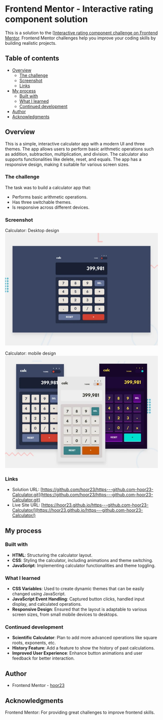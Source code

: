 # Frontend Mentor - Interactive rating component solution

This is a solution to the [[Interactive rating component challenge on Frontend Mentor](https://www.frontendmentor.io/challenges/interactive-rating-component-koxpeBUmI](https://www.frontendmentor.io/challenges/calculator-app-9lteq5N29)). Frontend Mentor challenges help you improve your coding skills by building realistic projects. 

## Table of contents

- [Overview](#overview)
  - [The challenge](#the-challenge)
  - [Screenshot](#screenshot)
  - [Links](#links)
- [My process](#my-process)
  - [Built with](#built-with)
  - [What I learned](#what-i-learned)
  - [Continued development](#continued-development)
- [Author](#author)
- [Acknowledgments](#acknowledgments)

## Overview

This is a simple, interactive calculator app with a modern UI and three themes. The app allows users to perform basic arithmetic operations such as addition, subtraction, multiplication, and division. The calculator also supports functionalities like delete, reset, and equals. The app has a responsive design, making it suitable for various screen sizes.

### The challenge

The task was to build a calculator app that:
- Performs basic arithmetic operations.
- Has three switchable themes.
- Is responsive across different devices.

### Screenshot
Calculator: Desktop design 
![](./desktop.webp)

Calculator: mobile design 
![](./mobile.webp)

### Links

- Solution URL: [https://github.com/hoor23/https---github.com-hoor23-Calculator.git](https://github.com/hoor23/https---github.com-hoor23-Calculator.git)
- Live Site URL: [https://hoor23.github.io/https---github.com-hoor23-Calculator/](https://hoor23.github.io/https---github.com-hoor23-Calculator/)

## My process

### Built with

- **HTML**: Structuring the calculator layout.
- **CSS**: Styling the calculator, including animations and theme switching.
- **JavaScript**: Implementing calculator functionalities and theme toggling.

### What I learned

- **CSS Variables**: Used to create dynamic themes that can be easily changed using JavaScript.
- **JavaScript Event Handling**: Captured button clicks, handled input display, and calculated operations.
- **Responsive Design**: Ensured that the layout is adaptable to various screen sizes, from small mobile devices to desktops.

### Continued development

- **Scientific Calculator**: Plan to add more advanced operations like square roots, exponents, etc.
- **History Feature**: Add a feature to show the history of past calculations.
- **Improved User Experience**: Enhance button animations and user feedback for better interaction.


## Author

- Frontend Mentor - [hoor23](https://www.frontendmentor.io/profile/hoor23)


## Acknowledgments

Frontend Mentor: For providing great challenges to improve frontend skills.
